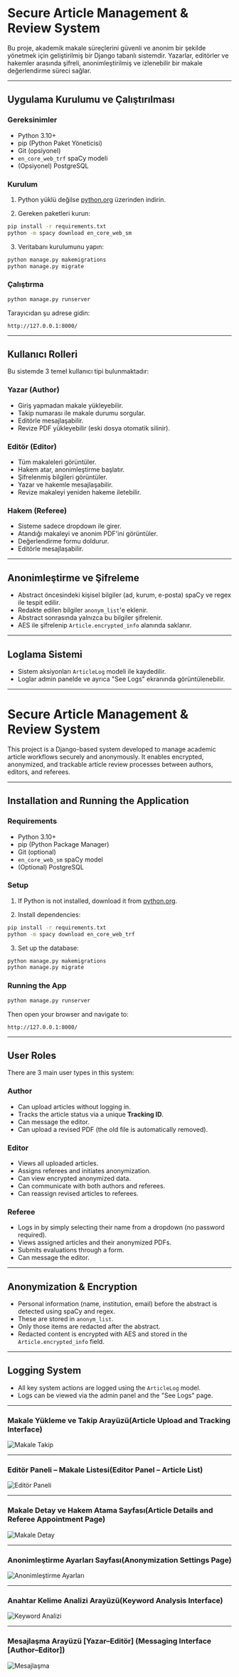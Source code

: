 # Secure Article Management & Review System

Bu proje, akademik makale süreçlerini güvenli ve anonim bir şekilde yönetmek için geliştirilmiş bir Django tabanlı sistemdir. Yazarlar, editörler ve hakemler arasında şifreli, anonimleştirilmiş ve izlenebilir bir makale değerlendirme süreci sağlar.

---

## Uygulama Kurulumu ve Çalıştırılması

### Gereksinimler

- Python 3.10+
- pip (Python Paket Yöneticisi)
- Git (opsiyonel)
- `en_core_web_trf` spaCy modeli
- (Opsiyonel) PostgreSQL

### Kurulum

1. Python yüklü değilse [python.org](https://www.python.org/downloads/) üzerinden indirin.

2. Gereken paketleri kurun:
```bash
pip install -r requirements.txt
python -m spacy download en_core_web_sm
```
3. Veritabanı kurulumunu yapın:
```bash
python manage.py makemigrations
python manage.py migrate
```

### Çalıştırma

```bash
python manage.py runserver
```

Tarayıcıdan şu adrese gidin:
```
http://127.0.0.1:8000/
```

---

## Kullanıcı Rolleri

Bu sistemde 3 temel kullanıcı tipi bulunmaktadır:

### Yazar (Author)
- Giriş yapmadan makale yükleyebilir.
- Takip numarası ile makale durumu sorgular.
- Editörle mesajlaşabilir.
- Revize PDF yükleyebilir (eski dosya otomatik silinir).

### Editör (Editor)
- Tüm makaleleri görüntüler.
- Hakem atar, anonimleştirme başlatır.
- Şifrelenmiş bilgileri görüntüler.
- Yazar ve hakemle mesajlaşabilir.
- Revize makaleyi yeniden hakeme iletebilir.

### Hakem (Referee)
- Sisteme sadece dropdown ile girer.
- Atandığı makaleyi ve anonim PDF'ini görüntüler.
- Değerlendirme formu doldurur.
- Editörle mesajlaşabilir.

---

##  Anonimleştirme ve Şifreleme

- Abstract öncesindeki kişisel bilgiler (ad, kurum, e-posta) spaCy ve regex ile tespit edilir.
- Redakte edilen bilgiler `anonym_list`'e eklenir.
- Abstract sonrasında yalnızca bu bilgiler şifrelenir.
- AES ile şifrelenip `Article.encrypted_info` alanında saklanır.

---


##  Loglama Sistemi

- Sistem aksiyonları `ArticleLog` modeli ile kaydedilir.
- Loglar admin panelde ve ayrıca "See Logs" ekranında görüntülenebilir.

---
# Secure Article Management & Review System

This project is a Django-based system developed to manage academic article workflows securely and anonymously. It enables encrypted, anonymized, and trackable article review processes between authors, editors, and referees.

---

##  Installation and Running the Application

### Requirements

- Python 3.10+
- pip (Python Package Manager)
- Git (optional)
- `en_core_web_sm` spaCy model
- (Optional) PostgreSQL

### Setup

1. If Python is not installed, download it from [python.org](https://www.python.org/downloads/).

2. Install dependencies:
```bash
pip install -r requirements.txt
python -m spacy download en_core_web_trf
```
3. Set up the database:
```bash
python manage.py makemigrations
python manage.py migrate
```


### Running the App

```bash
python manage.py runserver
```

Then open your browser and navigate to:
```
http://127.0.0.1:8000/
```

---

##  User Roles

There are 3 main user types in this system:

###  Author
- Can upload articles without logging in.
- Tracks the article status via a unique **Tracking ID**.
- Can message the editor.
- Can upload a revised PDF (the old file is automatically removed).

###  Editor
- Views all uploaded articles.
- Assigns referees and initiates anonymization.
- Can view encrypted anonymized data.
- Can communicate with both authors and referees.
- Can reassign revised articles to referees.

###  Referee
- Logs in by simply selecting their name from a dropdown (no password required).
- Views assigned articles and their anonymized PDFs.
- Submits evaluations through a form.
- Can message the editor.

---

##  Anonymization & Encryption

- Personal information (name, institution, email) before the abstract is detected using spaCy and regex.
- These are stored in `anonym_list`.
- Only those items are redacted after the abstract.
- Redacted content is encrypted with AES and stored in the `Article.encrypted_info` field.

---



##  Logging System

- All key system actions are logged using the `ArticleLog` model.
- Logs can be viewed via the admin panel and the "See Logs" page.

---






### Makale Yükleme ve Takip Arayüzü(Article Upload and Tracking Interface)

![Makale Takip](https://github.com/iclalmillik/YazlabII-1/blob/main/images/Ekran%20g%C3%B6r%C3%BCnt%C3%BCs%C3%BC%202025-04-01%20164620.png)

---

###  Editör Paneli – Makale Listesi(Editor Panel – Article List)

![Editör Paneli](https://github.com/iclalmillik/YazlabII-1/blob/main/images/Ekran%20g%C3%B6r%C3%BCnt%C3%BCs%C3%BC%202025-04-01%20164641.png)

---

###  Makale Detay ve Hakem Atama Sayfası(Article Details and Referee Appointment Page)

![Makale Detay](https://github.com/iclalmillik/YazlabII-1/blob/main/images/Ekran%20g%C3%B6r%C3%BCnt%C3%BCs%C3%BC%202025-04-01%20164702.png)

---

###  Anonimleştirme Ayarları Sayfası(Anonymization Settings Page)

![Anonimleştirme Ayarları](https://github.com/iclalmillik/YazlabII-1/blob/main/images/Ekran%20g%C3%B6r%C3%BCnt%C3%BCs%C3%BC%202025-04-01%20164726.png)

---

###  Anahtar Kelime Analizi Arayüzü(Keyword Analysis Interface)

![Keyword Analizi](https://github.com/iclalmillik/YazlabII-1/blob/main/images/Ekran%20g%C3%B6r%C3%BCnt%C3%BCs%C3%BC%202025-04-01%20164733.png)

---

###  Mesajlaşma Arayüzü [Yazar–Editör] (Messaging Interface [Author–Editor])

![Mesajlaşma](https://github.com/iclalmillik/YazlabII-1/blob/main/images/Ekran%20g%C3%B6r%C3%BCnt%C3%BCs%C3%BC%202025-04-01%20164755.png)








